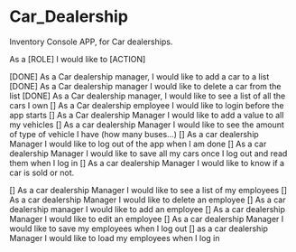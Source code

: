 # Car_Dealership
Inventory Console APP, for Car dealerships.



As a [ROLE] I would like to [ACTION]

[DONE]	As a Car dealership manager, I would like to add a car to a list
[DONE]	As a Car dealership manager I would like to delete a car from the list
[DONE]	As a Car dealership manager, I would like to see a list of all the cars I own
[]	As a Car dealership employee I would like to login before the app starts
[]	As a Car dealership Manager I would like to add a value to all my vehicles
[]	As a car dealership Manager I would like to see the amount of type of vehicle I have (how many buses...)
[]	As a car dealership Manager I would like to log out of the app when I am done
[]	As a car dealership Manager I would like to save all my cars once I log out and read them when I log in
[]	As a car dealership Manager I would like to know if a car is sold or not.


[]	As a car dealership Manager I would like to see a list of my employees 
[]	As a car dealership Manager I would like to delete an employee
[]	As a car dealership manager I would like to add an employee
[]	As a car dealership Manager I would like to edit an employee
[]	As a car dealership Manager I would like to save my employees when I log out
[]	as a car dealership Manager I would like to load my employees when I log in